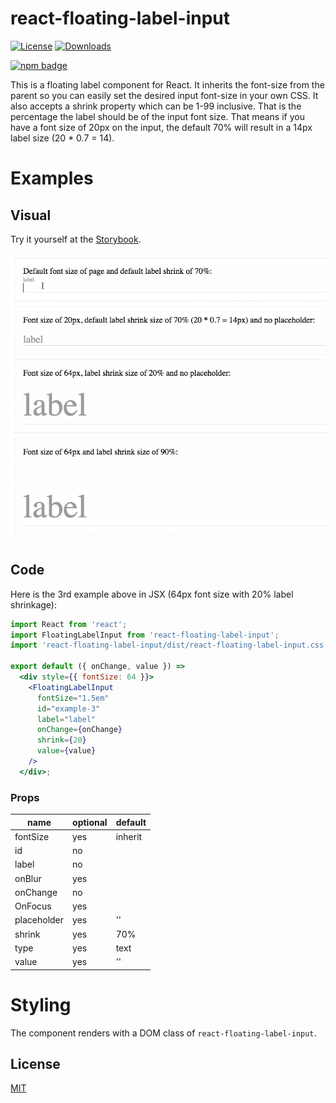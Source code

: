 # react-floating-label-input


[![License][license-image]][license-url]
[![Downloads][downloads-image]][downloads-url]

[![npm badge][npm-badge-png]][package-url]

This is a floating label component for React. It inherits the font-size from the parent so you can easily set the desired input font-size in your own CSS. It also accepts a shrink property which can be 1-99 inclusive. That is the percentage the label should be of the input font size. That means if you have a font size of 20px on the input, the default 70% will result in a 14px label size (20 * 0.7 = 14).

# Examples

## Visual

Try it yourself at the [Storybook](http://blog.cymen.org/react-floating-label-input).

![Screenshot](/images/react-floating-label-input.gif)

## Code

Here is the 3rd example above in JSX (64px font size with 20% label shrinkage):

```jsx
import React from 'react';
import FloatingLabelInput from 'react-floating-label-input';
import 'react-floating-label-input/dist/react-floating-label-input.css';

export default ({ onChange, value }) =>
  <div style={{ fontSize: 64 }}>
    <FloatingLabelInput
      fontSize="1.5em"
      id="example-3"
      label="label"
      onChange={onChange}
      shrink={20}
      value={value}
    />
  </div>;
```

### Props

| name         | optional | default    |
|--------------|----------|------------|
| fontSize     | yes      | inherit    |
| id           | no       |            |
| label        | no       |            |
| onBlur       | yes      |            |
| onChange     | no       |            |
| OnFocus      | yes      |            |
| placeholder  | yes      | ''         |
| shrink       | yes      | 70%        |
| type         | yes      | text       |
| value        | yes      | ''         |

# Styling

The component renders with a DOM class of `react-floating-label-input`.

## License

[MIT](LICENSE)

[package-url]: https://npmjs.org/package/react-floating-label-input
[npm-version-svg]: http://versionbadg.es/cymen/react-floating-label-input.svg
[npm-badge-png]: https://nodei.co/npm/react-floating-label-input.png?downloads=true&stars=true
[license-image]: http://img.shields.io/npm/l/react-floating-label-input.svg
[license-url]: LICENSE
[downloads-image]: http://img.shields.io/npm/dm/react-floating-label-input.svg
[downloads-url]: http://npm-stat.com/charts.html?package=react-floating-label-input
